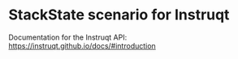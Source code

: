 # StackState scenario for Instruqt

Documentation for the Instruqt API: https://instruqt.github.io/docs/#introduction

